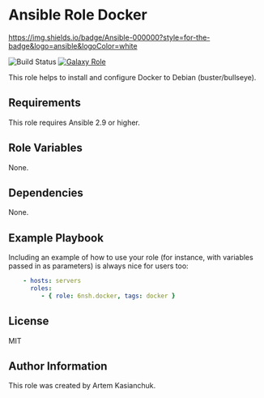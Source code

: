 # Ansible Role Docker

https://img.shields.io/badge/Ansible-000000?style=for-the-badge&logo=ansible&logoColor=white

![Build Status](https://github.com/6nsh/ansible-role-docker/actions/workflows/ansible-galaxy-ci.yml/badge.svg)
[![Galaxy Role](https://img.shields.io/badge/Galaxy-6nsh.docker-FFFF00.svg)](https://galaxy.ansible.com/6nsh/docker/)

This role helps to install and configure Docker to Debian (buster/bullseye).

Requirements
------------

This role requires Ansible 2.9 or higher.

Role Variables
--------------

None.

Dependencies
------------

None.

Example Playbook
----------------

Including an example of how to use your role (for instance, with variables passed in as parameters) is always nice for users too:

```yaml
    - hosts: servers
      roles:
         - { role: 6nsh.docker, tags: docker }
```

License
-------

MIT

Author Information
------------------

This role was created by Artem Kasianchuk.

